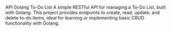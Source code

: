 API Golang To-Do List
A simple RESTful API for managing a To-Do List, built with Golang. This project provides endpoints to create, read, update, and delete to-do items, ideal for learning or implementing basic CRUD functionality with Golang.
